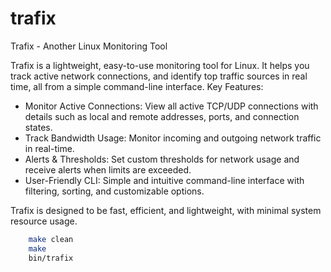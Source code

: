 <!--- SPDX-License-Identifier: GPL-3.0-only -->

# trafix
Trafix - Another Linux Monitoring Tool

Trafix is a lightweight, easy-to-use monitoring tool for Linux. It helps you track active network connections, and identify top traffic sources in real time, all from a simple command-line interface.
Key Features:

- Monitor Active Connections: View all active TCP/UDP connections with details such as local and remote addresses, ports, and connection states.
- Track Bandwidth Usage: Monitor incoming and outgoing network traffic in real-time.
- Alerts & Thresholds: Set custom thresholds for network usage and receive alerts when limits are exceeded.
- User-Friendly CLI: Simple and intuitive command-line interface with filtering, sorting, and customizable options.

Trafix is designed to be fast, efficient, and lightweight, with minimal system resource usage.


```sh
	make clean
	make
	bin/trafix
```
